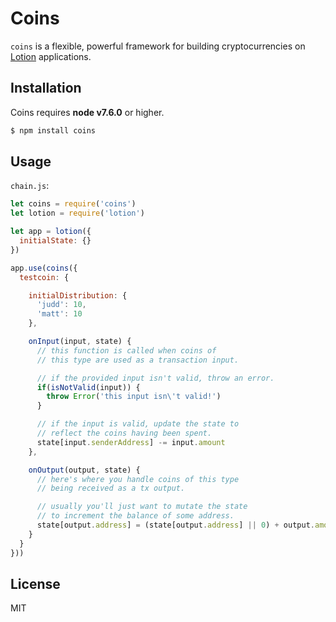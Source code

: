 # Coins

`coins` is a flexible, powerful framework for building cryptocurrencies on [Lotion](https://github.com/keppel/lotion) applications.

## Installation

Coins requires __node v7.6.0__ or higher.

```bash
$ npm install coins
```

## Usage

`chain.js`:
```js
let coins = require('coins')
let lotion = require('lotion')

let app = lotion({
  initialState: {}
})

app.use(coins({
  testcoin: {

    initialDistribution: {
      'judd': 10,
      'matt': 10
    },

    onInput(input, state) {
      // this function is called when coins of
      // this type are used as a transaction input.

      // if the provided input isn't valid, throw an error.
      if(isNotValid(input)) {
        throw Error('this input isn\'t valid!')
      }

      // if the input is valid, update the state to
      // reflect the coins having been spent.
      state[input.senderAddress] -= input.amount
    },

    onOutput(output, state) {
      // here's where you handle coins of this type 
      // being received as a tx output.

      // usually you'll just want to mutate the state
      // to increment the balance of some address.
      state[output.address] = (state[output.address] || 0) + output.amount
    }
  } 
}))


```

## License

MIT


